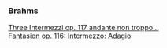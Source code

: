 

### Brahms
[Three Intermezzi op. 117 andante non troppo... ](https://musescore.com/user/28656046/scores/5084462) <br/>
[Fantasien op. 116: Intermezzo: Adagio](https://musescore.com/user/24751286/scores/4793044)
